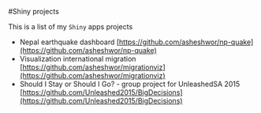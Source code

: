 #Shiny projects

This is a list of my `Shiny` apps projects

*   Nepal earthquake dashboard [https://github.com/asheshwor/np-quake](https://github.com/asheshwor/np-quake)
*   Visualization international migration [https://github.com/asheshwor/migrationviz](https://github.com/asheshwor/migrationviz)
*   Should I Stay or Should I Go? - group project for UnleashedSA 2015 [https://github.com/Unleashed2015/BigDecisions](https://github.com/Unleashed2015/BigDecisions)